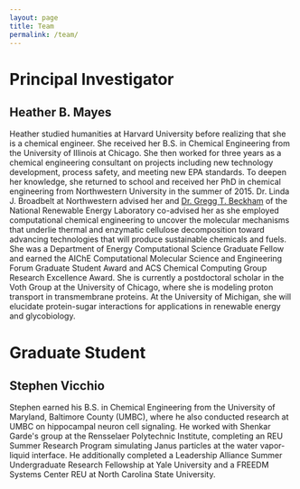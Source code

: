 ```yaml
---
layout: page
title: Team
permalink: /team/
---
```


# Principal Investigator

## Heather B. Mayes

Heather studied humanities at Harvard University before realizing that she is a chemical engineer. She
received her B.S. in Chemical Engineering from the University of Illinois at Chicago. 
She then worked for three years as a chemical engineering consultant on projects 
including new technology development, process safety, and meeting new EPA standards. 
To deepen her knowledge, she returned to school and received her PhD in chemical 
engineering from Northwestern University in the summer of 2015. Dr. Linda J. Broadbelt 
at Northwestern advised her and [Dr. Gregg T. Beckham](http://www.nrel.gov/bioenergy/bios/gregg-beckham.html) 
of the National Renewable Energy 
Laboratory co-advised her as she employed computational chemical engineering to uncover 
the molecular mechanisms that underlie thermal and enzymatic cellulose decomposition 
toward advancing technologies that will produce sustainable chemicals and fuels. 
She was a Department of Energy Computational Science Graduate Fellow and earned 
the AIChE Computational Molecular Science and Engineering Forum Graduate Student 
Award and ACS Chemical Computing Group Research Excellence Award. She is currently a 
postdoctoral scholar in the Voth Group at the University of Chicago, where she is 
modeling proton transport in transmembrane proteins. At the University of Michigan, 
she will elucidate protein-sugar interactions for applications in renewable energy and glycobiology.

# Graduate Student

## Stephen Vicchio

Stephen earned his B.S. in Chemical Engineering from the University of Maryland, Baltimore County (UMBC), 
where he also conducted research at UMBC on hippocampal neuron cell signaling. He worked with
Shenkar Garde's group at the Rensselaer Polytechnic Institute, completing an REU Summer Research Program 
simulating Janus particles at the water vapor-liquid interface. He additionally 
completed a Leadership Alliance Summer Undergraduate Research Fellowship at 
Yale University and a FREEDM Systems Center REU at North Carolina State University. 
